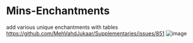 # Mins-Enchantments
 add various unique enchantments with tables
https://github.com/MehVahdJukaar/Supplementaries/issues/851
![image](https://github.com/min2222/Mins-Enchantments/assets/73619004/0bbf507a-3119-4b70-8589-71b26159fd7e)


